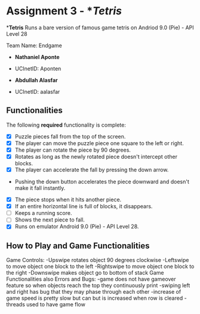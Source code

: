 
# Assignment 3 - *_Tetris_


*****Tetris**** 
Runs a bare version of famous game tetris on Andriod 9.0 (Pie) - API Level 28

Team Name: Endgame

*  ****Nathaniel Aponte****

-  UCInetID: Aponten

*  ****Abdullah Alasfar****

-  UCInetID: aalasfar

## Functionalities

[//]: # (Write [x] to mark off what was accomplished.<br/>)

The following ****required**** functionality is complete:

*  [x] Puzzle pieces fall from the top of the screen.
*  [x] The player can move the puzzle piece one square to the left or right.
*  [x] The player can rotate the piece by 90 degrees.
*  [x] Rotates as long as the newly rotated piece doesn't intercept other blocks.
*  [x] The player can accelerate the fall by pressing the down arrow.
- Pushing the down button accelerates the piece downward and doesn't make it fall instantly.
*  [x]  The piece stops when it hits another piece.
*  [x]  If an entire horizontal line is full of blocks, it disappears.
*  [ ]  Keeps a running score.
*  [ ]  Shows the next piece to fall.
*  [x]  Runs on emulator Android 9.0 (Pie) - API Level 28.
## How to Play and Game Functionalities

Game Controls:
-Upswipe rotates object 90 degrees clockwise
-Leftswipe to move object one block to the left
-Rightswipe to move object one block to the right
-Downswipe makes object go to bottom of stack
Game Functionalities also Errors and Bugs:
-game does not have gameover feature so when objects reach the top they continuously print
-swiping left and right has bug that they may phase through each other
-increase of game speed is pretty slow but can but is increased when row is cleared 
-threads used to have game flow 


